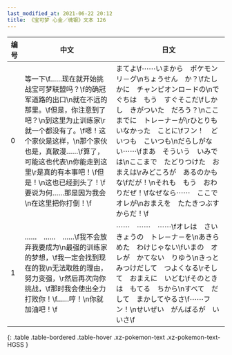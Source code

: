```yaml
---
last_modified_at: 2021-06-22 20:12
title: 《宝可梦 心金／魂银》文本 126
---
```

| 编号 | 中文 | 日文 |
| ---- | ---- | ---- |
| 0 | 等一下\f……现在就开始挑战宝可梦联盟吗？\f的确冠军道路的出口\n就在不远的那里。\f但是，你注意到了吧？\n到这里为止训练家\r就一个都没有了。\f嗯！这个家伙是这样，\n那个家伙也是，真散漫……\f算了，可能这也代表\n你能走到这里\r是真的有本事吧！\f但是！\n这也已经到头了！\f要说为何……那是因为我会\n在这里把你打倒！\f | まてよ\f⋯⋯いまから　ポケモン　リ－グ\nちょうせん　か？\fたしかに　チャンピオンロ－ドの\nでぐちは　もう　すぐそこだ\fしかし　きがついた　だろう？\nここまでに　トレ－ナ－が\rひとりも　いなかった　ことに\fフン！　どいつも　こいつも\nだらしがない⋯⋯\fまあ　そういう　いみでは\nここまで　たどりつけた　おまえは\rみどころが　あるのかもな\fだが！\nそれも　もう　おわりだぜ！\fなぜなら⋯⋯　ここで　オレが\nおまえを　たたきつぶすからだ！\f |
| 1 | ……　……　……\f我不会放弃我要成为\n最强的训练家的梦想，\f我一定会找到现在的我\n无法取胜的理由，努力变强，\r然后再次向你挑战，\f那时我会使出全力打败你！\f……哼！\n你就加油吧！\f | ⋯⋯　⋯⋯　⋯⋯\fオレは　さいきょうの　トレ－ナ－を\nあきらめた　わけじゃない\fいまの　オレが　かてない　りゆう\nきっと　みつけだして　つよくなる\rそして　おまえに　いどむ\fそのときは　もてる　ちから\nすべて　だして　まかしてやるさ\f⋯⋯フン！\nせいぜい　がんばるが　いいさ\f |
{: .table .table-bordered .table-hover .xz-pokemon-text .xz-pokemon-text-HGSS }